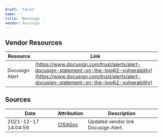 ```yaml
---
draft: 'false'
name: ''
title: 'Docusign '
vendor: Docusign
---
```


## Vendor Resources
| Resource | Link |
| --- | --- |
| Docusign Alert | [https://www.docusign.com/trust/alerts/alert-docusign-statement-on-the-log4j2-vulnerability](https://www.docusign.com/trust/alerts/alert-docusign-statement-on-the-log4j2-vulnerability) |



## Sources
| Date | Attribution | Description |
| --- | --- | --- |
| 2021-12-17 14:04:59 | [CISAGov](https://raw.githubusercontent.com/cisagov/log4j-affected-db/develop/README.md) | Updated vendor link Docusign Alert.  |
